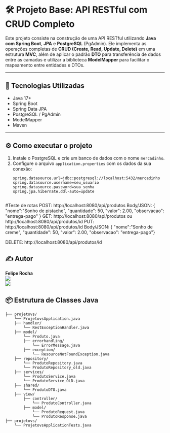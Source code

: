 # 🛠️ Projeto Base: API RESTful com CRUD Completo

Este projeto consiste na construção de uma API RESTful utilizando **Java com Spring Boot**, **JPA** e **PostgreSQL** (PgAdmin). Ele implementa as operações completas de **CRUD (Create, Read, Update, Delete)**
em uma estrutura **MVC**, além de aplicar o padrão **DTO** para transferência de dados entre as camadas e utilizar a biblioteca **ModelMapper** para facilitar o mapeamento entre entidades e DTOs.

---

## 🚀 Tecnologias Utilizadas

- Java 17+
- Spring Boot
- Spring Data JPA
- PostgreSQL / PgAdmin
- ModelMapper
- Maven

---

## ⚙️ Como executar o projeto

1. Instale o PostgreSQL e crie um banco de dados com o nome `mercadinho`.
2. Configure o arquivo `application.properties` com os dados da sua conexão:
   ```properties
   spring.datasource.url=jdbc:postgresql://localhost:5432/mercadinho
   spring.datasource.username=seu_usuario
   spring.datasource.password=sua_senha
   spring.jpa.hibernate.ddl-auto=update


  #Teste de rotas
  POST: http://localhost:8080/api/produtos
  Body/JSON:
  {
    "nome":"Sonho de pistache",
    "quantidade": 50,
    "valor": 2.00,
    "observacao": "entrega-pago"
}
GET: http://localhost:8080/api/produtos ou http://localhost:8080/api/produtos/id
PUT: http://localhost:8080/api/produtos/id
Body/JSON:
  {
    "nome":"Sonho de creme",
    "quantidade": 50,
    "valor": 2.00,
    "observacao": "entrega-pago"}

  DELETE: http://localhost:8080/api/produtos/id


  ## ✍️ Autor

<div align="left">

**Felipe Rocha**  
<a href="https://www.linkedin.com/in/fvalboeno/" target="_blank">
  <img src="https://img.shields.io/badge/-LinkedIn-%230077B5?style=for-the-badge&logo=linkedin&logoColor=white" />
</a>  
<a href="mailto:felipevalboeno@hotmail.com">
  <img src="https://img.shields.io/badge/-felipevalboeno@hotmail.com-blue?style=for-the-badge&logo=gmail&logoColor=white" />
</a>

</div>

## 📦 Estrutura de Classes Java

```text
├── projetovs/
    └── ProjetovsApplication.java
    ├── handler/
        └── RestExceptionHandler.java
    ├── model/
        └── Produto.java
        ├── errorhandling/
            └── ErrorMessage.java
        ├── exception/
            └── ResourceNotFoundException.java
    ├── repository/
        └── ProdutoRepository.java
        └── ProdutoRepository_old.java
    ├── services/
        └── ProdutoService.java
        └── ProdutoService_OLD.java
    ├── shared/
        └── ProdutoDTO.java
    ├── view/
        ├── controller/
            └── ProdutoController.java
        ├── model/
            └── ProdutoRequest.java
            └── ProdutoResponse.java
├── projetovs/
    └── ProjetovsApplicationTests.java
